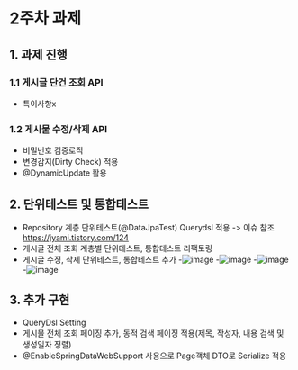# 2주차 과제

## 1. 과제 진행

### 1.1 게시글 단건 조회 API
- 특이사항x

### 1.2 게시물 수정/삭제 API
- 비밀번호 검증로직
- 변경감지(Dirty Check) 적용
- @DynamicUpdate 활용

## 2. 단위테스트 및 통합테스트
- Repository 계층 단위테스트(@DataJpaTest) Querydsl 적용
    -> 이슈 참조 https://jyami.tistory.com/124
- 게시글 전체 조회 계층별 단위테스트, 통합테스트 리팩토링
- 게시글 수정, 삭제 단위테스트, 통합테스트 추가
-![image](https://github.com/user-attachments/assets/526d051a-0503-471e-963e-c3cec8c4e2bb)
-![image](https://github.com/user-attachments/assets/2885c0b4-59e7-45ee-b10b-3b4bef88338d)
-![image](https://github.com/user-attachments/assets/5183ef54-ff1c-4869-a854-c4ce6c58db09)
-![image](https://github.com/user-attachments/assets/fae5043c-bc3c-4c62-afe6-07d1a43567b4)


## 3. 추가 구현
- QueryDsl Setting
- 게시물 전체 조회 페이징 추가, 동적 검색 페이징 적용(제목, 작성자, 내용 검색 및 생성일자 정렬)
- @EnableSpringDataWebSupport 사용으로 Page객체 DTO로 Serialize 적용



